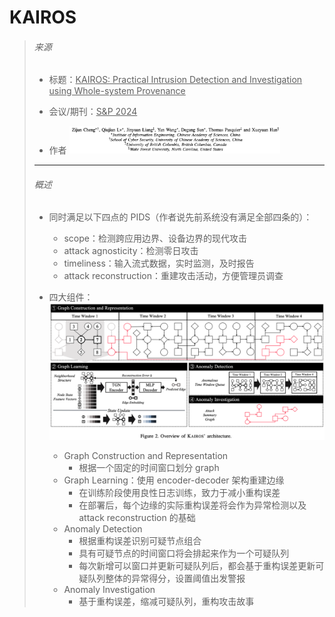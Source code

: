 # KAIROS

> ###### 来源
>
> - 标题：<u>KAIROS: Practical Intrusion Detection and Investigation using Whole-system Provenance</u>
>
> - 会议/期刊：<u>S&P 2024</u>
>
> - 作者
>     <left><img src="assets/image-20231030170653728.png" alt="image-20231030170653728" style="zoom:33%;" />
>
> ---
>
> ###### 概述
>
> - 同时满足以下四点的 PIDS（作者说先前系统没有满足全部四条的）：
>
>     - scope：检测跨应用边界、设备边界的现代攻击
>     - attack agnosticity：检测零日攻击
>     - timeliness：输入流式数据，实时监测，及时报告
>     - attack reconstruction：重建攻击活动，方便管理员调查
>
> - 四大组件：
>     <left><img src="assets/image-20231030181523704.png" alt="image-20231030181523704" style="zoom:50%;" />
>
>     - Graph Construction and Representation
>         - 根据一个固定的时间窗口划分 graph
>     - Graph Learning：使用 encoder-decoder 架构重建边缘
>         - 在训练阶段使用良性日志训练，致力于减小重构误差
>         - 在部署后，每个边缘的实际重构误差将会作为异常检测以及 attack reconstruction 的基础
>     - Anomaly Detection
>         - 根据重构误差识别可疑节点组合
>         - 具有可疑节点的时间窗口将会排起来作为一个可疑队列
>         - 每次新增可以窗口并更新可疑队列后，都会基于重构误差更新可疑队列整体的异常得分，设置阈值出发警报
>     - Anomaly Investigation
>         - 基于重构误差，缩减可疑队列，重构攻击故事